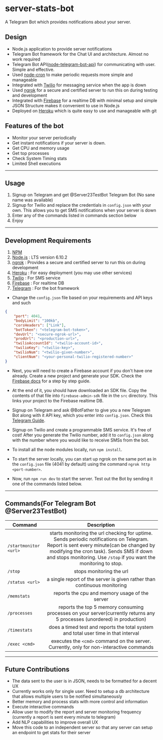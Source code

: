 # server-stats-bot
A Telegram Bot which provides notifications about your server.

## Design
- Node.js application to provide server notifications
- Telegram Bot framework for the Chat UI and architecture. Almost no work required
- Telegram Bot API([node-telegram-bot-api](https://github.com/yagop/node-telegram-bot-api)) for communicating with user. Simple and effective.
- Used [node-cron](https://github.com/merencia/node-cron) to make periodic requests more simple and manageable
- Integrated with [Twilio](https://www.twilio.com/) for messaging service when the app is down
- Used [ngrok](https://ngrok.com/download) for a secure and certified server to run this on during testing and development
- Integrated with [Firebase](https://firebase.google.com/) for a realtime DB with minimal setup and simple JSON Structure makes it convenient to use in Node.js
- Deployed on [Heroku](http://heroku.com/) which is quite easy to use and manageable with git

## Features of the bot
- Monitor your server periodically
- Get instant notifications if your server is down.
- Get CPU and memory usage
- Get top processes
- Check System Timing stats
- Limited Shell executions

---
## Usage
1. Signup on Telegram and get @Server23TestBot Telegram Bot (No sane name was available)
2. Signup for Twilio and replace the credentials in `config.json` with your own. This allows you to get SMS notifications when your server is down
2. Enter any of the commands listed in commands section below
3. Enjoy

---
## Development Requirements
1. [NPM](https://www.npmjs.com/get-npm)
2. [Node.js](https://github.com/nodejs/node) : LTS version 6.10.2
3. [ngrok](https://ngrok.com/download) : Provides a secure and certified server to run this on during development
4. [Heroku](http://heroku.com/) : For easy deployment (you may use other services)
5. [Twilio](https://www.twilio.com/) : For SMS service
6. [Firebase](https://firebase.google.com/) : For realtime DB
7. [Telegram](https://telegram.org/) : For the bot framework

- Change the `config.json` file based on your requirements and API keys and such
```json
{
	"port": 4041,
	"bodyLimit": "100kb",
	"corsHeaders": ["Link"],
	"botToken": "<telegram-bot-token>",
	"devUrl": "<secure-ngrok-url>",
	"prodUrl": "<production-url>",
	"twilioAccountId": "<twilio-account-id>",
	"twilioKey": "<twilio-key>",
	"twilioNum": "<twilio-given-number>",
	"clientNum": "<your-personal-twilio-registered-number>"
}

```
- Next, you will need to create a Firebase account if you don't have one already. Create a new project and generate your SDK. Check the [Firebase docs](https://firebase.google.com/docs/admin/setup#add_the_sdk) for a step by step guide.

- At the end of it, you should have downloaded an SDK file. Copy the contents of that file into `firebase-admin-sdk` file in the `src` directory. This links your project to the Firebase realtime DB.

- Signup on Telegram and ask @BotFather to give you a new Telegram Bot along with it API key, which you enter into `config.json`. Check this [Telegram Guide](https://core.telegram.org/bots#creating-a-new-bot).

- Signup on Twilio and create a programmable SMS service. It's free of cost! After you generate the Twilio number, add it to `config.json` along with the number where you would like to receive SMSs from the bot.

- To install all the node modules locally, run `npm install`.

- To start the server locally, you can start up ngrok on the same port as in the `config.json` file (4041 by default) using the command `ngrok http <port-number>`.

- Now, run `npm run dev` to start the server. Test out the Bot by sending it one of the commands listed below.

---
## Commands(For Telegram Bot @Server23TestBot)

|          Command           |  Description  |
|------------------------------|:-------------:|
|       `/startmonitor <url>`      | starts monitoring the url checking for uptime. Sends periodic notifications on Telegram. Report is sent every minute(can be changed by modifying the cron task). Sends SMS if down and stops monitoring. Use `/stop` if you want the monitoring to stop. |
|    `/stop`   | stops monitoring the url |
|     `/status <url>`    |    a single report of the server is given rather than continuous monitoring   |
|    `/memstats`   | reports the cpu and memory usage of the server |
|    `/processes`  | reports the top 5 memory consuming processes on your server(currently returns any 5 processes (unordered) in production)  |
|  `/timestats`  |  does a timed test and reports the total system and total user time in that interval  |
|   `/exec <cmd>`   |   executes the `<cmd>` command on the server. Currently, only for non-interactive commands   |

---
## Future Contributions
- The data sent to the user is in JSON, needs to be formatted for a decent UX
- Currently works only for single user. Need to setup a db architecture that allows multiple users to be notified simultaneously
- Better memory and process stats with more control and information
- Execute interactive commands
- Allow user to modify the report and server monitoring frequency (currently a report is sent every minute to telegram)
- Add NLP capabilities to improve overall UX
- Move this code to an independent server so that any server can setup an endpoint to get stats for their server

